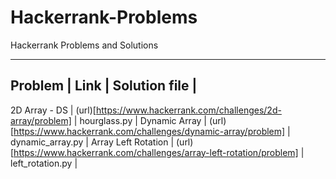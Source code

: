 # Hackerrank-Problems
Hackerrank Problems and Solutions

---------------------------------------------------------------------------------------------------------------
Problem         |  Link                                                         |  Solution file               |
---------------------------------------------------------------------------------------------------------------
2D Array - DS   | (url)[https://www.hackerrank.com/challenges/2d-array/problem] | hourglass.py                 |
Dynamic Array   | (url)[https://www.hackerrank.com/challenges/dynamic-array/problem] | dynamic_array.py        |
Array Left Rotation | (url)[https://www.hackerrank.com/challenges/array-left-rotation/problem] | left_rotation.py |
